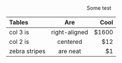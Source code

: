 <div align="center">Some test</div>

<table>
<thead>
<tr>
<th style="text-align:left">Tables</th>
<th style="text-align:center">Are</th>
<th style="text-align:right">Cool</th>
</tr>
</thead>
<tbody>
<tr>
<td style="text-align:left">col 3 is</td>
<td style="text-align:center">right-aligned</td>
<td style="text-align:right">$1600</td>
</tr>
<tr>
<td style="text-align:left">col 2 is</td>
<td style="text-align:center">centered</td>
<td style="text-align:right">$12</td>
</tr>
<tr>
<td style="text-align:left">zebra stripes</td>
<td style="text-align:center">are neat</td>
<td style="text-align:right">$1</td>
</tr>
</tbody>
</table>
